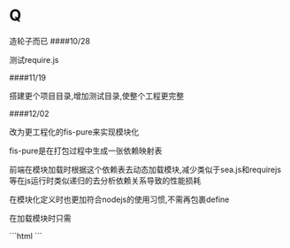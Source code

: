 Q
=
造轮子而已
####10/28
<p>测试require.js</p>
####11/19
<p>搭建更个项目目录,增加测试目录,使整个工程更完整</p>
####12/02
<p>改为更工程化的fis-pure来实现模块化</p>
<p>fis-pure是在打包过程中生成一张依赖映射表</p>
<p>前端在模块加载时根据这个依赖表去动态加载模块,减少类似于sea.js和requirejs等在js运行时类似递归的去分析依赖关系导致的性能损耗</p>
<p>在模块化定义时也更加符合nodejs的使用习惯,不需再包裹define</p>
<p>在加载模块时只需</p>
```html
<!doctype html>
<html>
<head>
    <meta charset="utf-8">
    <meta http-equiv="X-UA-Compatible" content="IE=edge,chrome=1">
    <title>Todo</title>
    <script type="text/javascript" src="lib/mod.js"></script>
    <!--[if lt IE 9]>
    <script src="lib/html5shiv.min.js"></script>
    <![endif]-->
</head>
<body>
<script type="text/javascript">
    var Q = require('core/Q');
    console.log(Q);
</script>
</body>
</html>
```